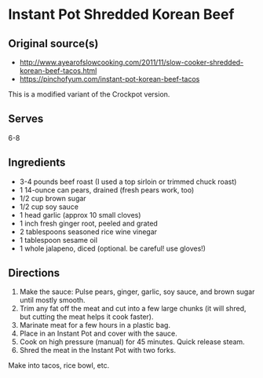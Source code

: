 # Instant Pot Shredded Korean Beef

## Original source(s)
-  http://www.ayearofslowcooking.com/2011/11/slow-cooker-shredded-korean-beef-tacos.html
-  https://pinchofyum.com/instant-pot-korean-beef-tacos 

This is a modified variant of the Crockpot version.

## Serves
6-8

## Ingredients
-  3-4 pounds beef roast (I used a top sirloin or trimmed chuck roast)
-  1 14-ounce can pears, drained (fresh pears work, too)
-  1/2 cup brown sugar
-  1/2 cup soy sauce
-  1 head garlic (approx 10 small cloves)
-  1 inch fresh ginger root, peeled and grated
-  2 tablespoons seasoned rice wine vinegar
-  1 tablespoon sesame oil
-  1 whole jalapeno, diced (optional. be careful! use gloves!)

## Directions
1.  Make the sauce: Pulse pears, ginger, garlic, soy sauce, and brown sugar until mostly smooth.
1.  Trim any fat off the meat and cut into a few large chunks (it will shred, but cutting the meat helps it cook faster). 
1.  Marinate meat for a few hours in a plastic bag.
1.  Place in an Instant Pot and cover with the sauce.
1.  Cook on high pressure (manual) for 45 minutes. Quick release steam.
1.  Shred the meat in the Instant Pot with two forks.

Make into tacos, rice bowl, etc.
